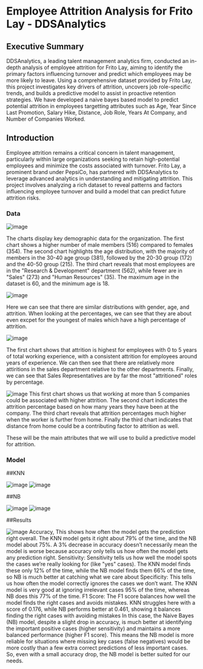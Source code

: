 # Employee Attrition Analysis for Frito Lay - DDSAnalytics

## Executive Summary
DDSAnalytics, a leading talent management analytics firm, conducted an in-depth analysis of employee attrition for Frito Lay, aiming to identify the primary factors influencing turnover and predict which employees may be more likely to leave. Using a comprehensive dataset provided by Frito Lay, this project investigates key drivers of attrition, uncovers job role-specific trends, and builds a predictive model to assist in proactive retention strategies. We have developed a naive bayes based model to predict potential attrition in employees targetting attributes such as Age, Year Since Last Promotion, Salary Hike, Distance, Job Role, Years At Company, and Number of Companies Worked.

## Introduction
Employee attrition remains a critical concern in talent management, particularly within large organizations seeking to retain high-potential employees and minimize the costs associated with turnover. Frito Lay, a prominent brand under PepsiCo, has partnered with DDSAnalytics to leverage advanced analytics in understanding and mitigating attrition. This project involves analyzing a rich dataset to reveal patterns and factors influencing employee turnover and build a model that can predict future attrition risks.

### Data
![image](https://github.com/user-attachments/assets/ac620901-1268-432b-928c-08d2e9a3388f)

The charts display key demographic data for the organization. The first chart shows a higher number of male members (516) compared to females (354). The second chart highlights the age distribution, with the majority of members in the 30-40 age group (381), followed by the 20-30 group (172) and the 40-50 group (215). The third chart reveals that most employees are in the "Research & Development" department (562), while fewer are in "Sales" (273) and "Human Resources" (35). The maximum age in the dataset is 60, and the minimum age is 18.

![image](https://github.com/user-attachments/assets/07f0622c-0f21-40c8-a82a-f51da254255d)

Here we can see that there are similar distributions with gender, age, and attrition. When looking at the percentages, we can see that they are about even excpet for the youngest of males which have a high percentage of attrition.

![image](https://github.com/user-attachments/assets/4df3a986-5320-4f3b-87a2-c37298017fa6)

The first chart shows that attrition is highest for employees with 0 to 5 years of total working experience, with a consistent attrition for employees around years of experience. We can then see that there are relatively more attiritions in the sales department relative to the other departments. Finally, we can see that Sales Representatives are by far the most "attritioned" roles by percentage.

![image](https://github.com/user-attachments/assets/c369f355-38d9-46e8-9a50-5f9061456a67)
This first chart shows us that working at more than 5 companies could be associated with higher attrition. The second chart indicates the attrition percentage based on how many years they have been at the company. The third chart reveals that attrition percentages much higher when the worker is further from home. Finally the third chart indicates that distance from home could be a contributing factor to attrition as well. 

These will be the main attributes that we will use to build a predictive model for attrition.

### Model
##KNN

![image](https://github.com/user-attachments/assets/b598cce4-2f55-41dc-bbf5-1a4f49da61e2)
![image](https://github.com/user-attachments/assets/a35a3da0-c2c9-44c6-a20b-acc6a117df67)

##NB

![image](https://github.com/user-attachments/assets/8ed287cc-b37c-43d0-b014-34eed74e696f)
![image](https://github.com/user-attachments/assets/d6ffb2df-e630-4432-8ff9-5700581a35fe)

##Results

![image](https://github.com/user-attachments/assets/fb967093-9a93-4431-940c-c73f16312539)
Accuracy, This shows how often the model gets the prediction right overall. The KNN model gets it right about 79% of the time, and the NB model about 75%. A 3% decrease in accuracy doesn’t necessarily mean the model is worse because accuracy only tells us how often the model gets any prediction right.
Sensitivity: Sensitivity tells us how well the model spots the cases we’re really looking for (like "yes" cases). The KNN model finds these only 12% of the time, while the NB model finds them 66% of the time, so NB is much better at catching what we care about
Specificity: This tells us how often the model correctly ignores the cases we don’t want. The KNN model is very good at ignoring irrelevant cases 95% of the time, whereas NB does this 77% of the time.
F1 Score: The F1 score balances how well the model finds the right cases and avoids mistakes. KNN struggles here with a score of 0.176, while NB performs better at 0.461, showing it balances finding the right cases with avoiding mistakes
In this case, the Naive Bayes (NB) model, despite a slight drop in accuracy, is much better at identifying the important positive cases (higher sensitivity) and maintains a more balanced performance (higher F1 score). This means the NB model is more reliable for situations where missing key cases (false negatives) would be more costly than a few extra correct predictions of less important cases. So, even with a small accuracy drop, the NB model is better suited for our needs.



